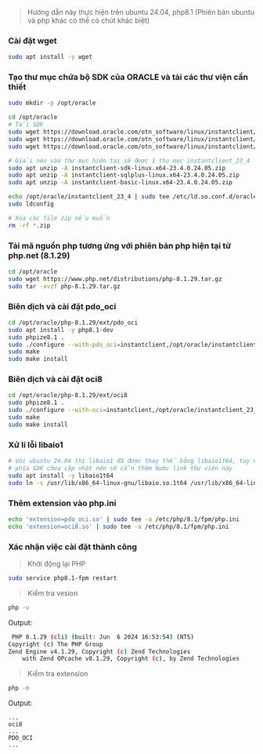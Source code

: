 
> Hướng dẫn này thực hiện trên ubuntu 24.04, php8.1 (Phiên bản ubuntu và php khác có thể có chút khác biệt)

### Cài đặt wget
```bash
sudo apt install -y wget
```

### Tạo thư mục chứa bộ SDK của ORACLE và tải các thư viện cần thiết
```bash
sudo mkdir -p /opt/oracle

cd /opt/oracle
# Tải SDK
sudo wget https://download.oracle.com/otn_software/linux/instantclient/2340000/instantclient-sdk-linux.x64-23.4.0.24.05.zip
sudo wget https://download.oracle.com/otn_software/linux/instantclient/2340000/instantclient-sqlplus-linux.x64-23.4.0.24.05.zip
sudo wget https://download.oracle.com/otn_software/linux/instantclient/2340000/instantclient-basic-linux.x64-23.4.0.24.05.zip

# Giải nén vào thư mục hiện tại sẽ được 1 thu mục instantclient_23_4
sudo apt unzip -A instantclient-sdk-linux.x64-23.4.0.24.05.zip
sudo apt unzip -A instantclient-sqlplus-linux.x64-23.4.0.24.05.zip
sudo apt unzip -A instantclient-basic-linux.x64-23.4.0.24.05.zip

echo /opt/oracle/instantclient_23_4 | sudo tee /etc/ld.so.conf.d/oracle-insantclient.conf
sudo ldconfig

# Xóa các file zip nếu muốn
rm -rf *.zip
```

### Tải mã nguồn php tương ứng với phiên bản php hiện tại từ php.net (8.1.29)
```bash
cd /opt/oracle
sudo wget https://www.php.net/distributions/php-8.1.29.tar.gz
sudo tar -xvzf php-8.1.29.tar.gz
```
### Biên dịch và cài đặt pdo_oci 
```bash
cd /opt/oracle/php-8.1.29/ext/pdo_oci
sudo apt install -y php8.1-dev
sudo phpize8.1 .
sudo ./configure --with-pdo_oci=instantclient,/opt/oracle/instantclient_23_4
sudo make
sudo make install
```

### Biên dịch và cài đặt oci8 
```bash
cd /opt/oracle/php-8.1.29/ext/oci8
sudo phpize8.1 .
sudo ./configure --with-oci=instantclient,/opt/oracle/instantclient_23_4
sudo make
sudo make install
```

### Xử lí lỗi libaio1
```bash
# Với ubuntu 24.04 thì libaio1 đã được thay thế bằng libaio1t64, tuy nhiên 
# phía SDK chưa cập nhật nên sẽ cần thêm bước link thư viện này
sudo apt install -y libaio1t64
sudo ln -s /usr/lib/x86_64-linux-gnu/libaio.so.1t64 /usr/lib/x86_64-linux-gnu/libaio.so.1
```

### Thêm extension vào php.ini
```bash
echo 'extension=pdo_oci.so' | sudo tee -a /etc/php/8.1/fpm/php.ini
echo 'extension=oci8.so' | sudo tee -a /etc/php/8.1/fpm/php.ini
```

### Xác nhận việc cài đặt thành công
> Khởi động lại PHP
```bash
sudo service php8.1-fpm restart
```

> Kiểm tra vesion
```bash
php -v
```
Output:
```bash
 PHP 8.1.29 (cli) (built: Jun  6 2024 16:53:54) (NTS)
Copyright (c) The PHP Group
Zend Engine v4.1.29, Copyright (c) Zend Technologies
    with Zend OPcache v8.1.29, Copyright (c), by Zend Technologies
```

> Kiểm tra extension
```bash
php -m
```
Output:
```
...
oci8
...
PDO_OCI
...
```
